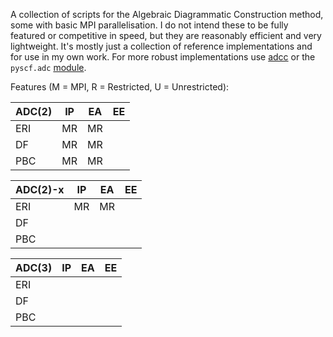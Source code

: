 A collection of scripts for the Algebraic Diagrammatic Construction method, some with basic MPI parallelisation.
I do not intend these to be fully featured or competitive in speed, but they are reasonably efficient and very lightweight.
It's mostly just a collection of reference implementations and for use in my own work.
For more robust implementations use [adcc](https://github.com/adc-connect/adcc) or the `pyscf.adc` [module](https://github.com/pyscf/pyscf/tree/master/pyscf/adc).

Features (M = MPI, R = Restricted, U = Unrestricted):

| ADC(2) | IP | EA | EE |
|--------|:--:|:--:|:--:|
| ERI    | MR | MR |    |
| DF     | MR | MR |    |
| PBC    | MR | MR |    |

| ADC(2)-x | IP | EA | EE |
|----------|:--:|:--:|:--:|
| ERI      | MR | MR |    |
| DF       |    |    |    |
| PBC      |    |    |    |

| ADC(3) | IP | EA | EE |
|--------|:--:|:--:|:--:|
| ERI    |    |    |    |
| DF     |    |    |    |
| PBC    |    |    |    |
